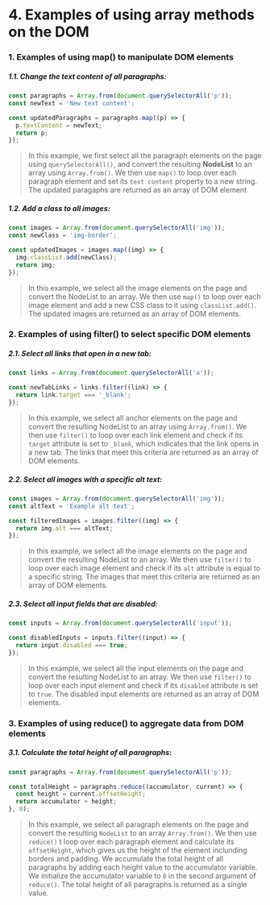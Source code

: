 # 4. Examples of using array methods on the DOM

### 1. Examples of using map() to manipulate DOM elements

##### 1.1. Change the text content of all paragraphs:

```Javascript
const paragraphs = Array.from(document.querySelectorAll('p'));
const newText = 'New text content';

const updatedParagraphs = paragraphs.map((p) => {
  p.textContent = newText;
  return p;
});
```

> In this example, we first select all the paragraph elements on the page using `querySelectorAll()`, and convert the
resulting **NodeList** to an array using `Array.from()`. We then use `map()` to loop over each paragraph element 
and set its `text
content` property to a new string. The updated paragaphs are returned as an array of DOM element

##### 1.2. Add a class to all images:

```Javascript
const images = Array.from(document.querySelectorAll('img'));
const newClass = 'img-border';

const updatedImages = images.map((img) => {
  img.classList.add(newClass);
  return img;
});
```

>In this example, we select all the image elements on the page and convert the NodeList to an array. We then use `map()` to loop over each image element and add a new CSS class to it using `classList.add()`. The updated images are returned as an array of DOM elements.


### 2. Examples of using filter() to select specific DOM elements

##### 2.1. Select all links that open in a new tab:

```Javascript
const links = Array.from(document.querySelectorAll('a'));

const newTabLinks = links.filter((link) => {
  return link.target === '_blank';
});
```

> In this example, we select all anchor elements on the page and convert the resulting NodeList to an array using `Array.from()`. We then use `filter()` to loop over each link element and check if its `target` attribute is set to `_blank`, which indicates that the link opens in a new tab. The links that meet this criteria are returned as an array of DOM elements.


##### 2.2. Select all images with a specific alt text:

```Javascript
const images = Array.from(document.querySelectorAll('img'));
const altText = 'Example alt text';

const filteredImages = images.filter((img) => {
  return img.alt === altText;
});
```

> In this example, we select all the image elements on the page and convert the resulting NodeList to an array. We then use `filter()` to loop over each image element and check if its `alt` attribute is equal to a specific string. The images that meet this criteria are returned as an array of DOM elements.

##### 2.3. Select all input fields that are disabled:

```Javascript
const inputs = Array.from(document.querySelectorAll('input'));

const disabledInputs = inputs.filter((input) => {
  return input.disabled === true;
});
```

> In this example, we select all the input elements on the page and convert the resulting NodeList to an array. We then use `filter()` to loop over each input element and check if its `disabled` attribute is set to `true`. The disabled input elements are returned as an array of DOM elements.

### 3. Examples of using reduce() to aggregate data from DOM elements

##### 3.1. Calculate the total height of all paragraphs:

```Javascript
const paragraphs = Array.from(document.querySelectorAll('p'));

const totalHeight = paragraphs.reduce((accumulator, current) => {
  const height = current.offsetHeight;
  return accumulator + height;
}, 0);
```

> In this example, we select all paragraph elements on the page and convert the resulting `NodeList` to an array `Array.from()`. We then use `reduce()` t loop over each paragraph element and calculate its `offsetHeight`, which gives us the height of the element inclunding borders and padding. We accumulate the total height of all paragraphs by adding each height value to the accumulator variable. We initialize the accumulator variable to `0` in the second argument of `reduce()`. The total height of all paragraphs is returned as a single value.
